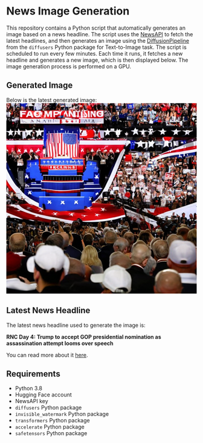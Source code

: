 # News Image Generation
This repository contains a Python script that automatically generates an image based on a news headline. The script uses the [NewsAPI](https://newsapi.org/) to fetch the latest headlines, and then generates an image using the [DiffusionPipeline](https://github.com/huggingface/diffusers) from the `diffusers` Python package for Text-to-Image task.
The script is scheduled to run every few minutes. Each time it runs, it fetches a new headline and generates a new image, which is then displayed below. The image generation process is performed on a GPU.

## Generated Image
Below is the latest generated image:
![Generated Image](image.png)

## Latest News Headline
The latest news headline used to generate the image is:

**RNC Day 4: Trump to accept GOP presidential nomination as assassination attempt looms over speech**

You can read more about it [here](https://news.google.com/rss/articles/CBMiOWh0dHBzOi8vd3d3LmNic25ld3MuY29tL25ld3Mvcm5jLWRheS00LXNwZWFrZXJzLXNjaGVkdWxlL9IBPWh0dHBzOi8vd3d3LmNic25ld3MuY29tL2FtcC9uZXdzL3JuYy1kYXktNC1zcGVha2Vycy1zY2hlZHVsZS8?oc=5).

## Requirements
- Python 3.8
- Hugging Face account
- NewsAPI key
- `diffusers` Python package
- `invisible_watermark` Python package
- `transformers` Python package
- `accelerate` Python package
- `safetensors` Python package
